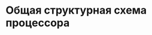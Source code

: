 
# Общая структурная схема процессора



<!--stackedit_data:
eyJoaXN0b3J5IjpbODk5NzQwOTc4LDE1NTI0NDU0OF19
-->